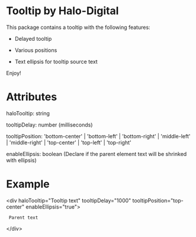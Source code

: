 # Tooltip by Halo-Digital #

This package contains a tooltip with the following features:

- Delayed tooltip

- Various positions

- Text ellipsis for tooltip source text

Enjoy!



# Attributes #

haloTooltip: string

tooltipDelay: number (milliseconds)

tooltipPosition: 'bottom-center' | 'bottom-left' | 'bottom-right' | 'middle-left' | 'middle-right' | 'top-center' | 'top-left' | 'top-right'

enableEllipsis: boolean (Declare if the parent element text will be shrinked with ellipsis)



# Example #

&#60;div haloTooltip="Tooltip text"
     tooltipDelay="1000"
     tooltipPosition="top-center"
     enableEllipsis="true"&#62;

     Parent text

&#60;/div&#62;
